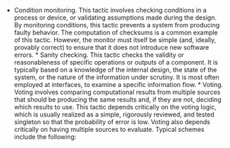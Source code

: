 *  Condition monitoring. This tactic involves checking conditions in a process or device, or validating assumptions made during the design. By monitoring conditions, this tactic prevents a system from producing faulty behavior. The computation of checksums is a common example of this tactic. However, the monitor must itself be simple (and, ideally, provably correct) to ensure that it does not introduce new software errors. *  Sanity checking. This tactic checks the validity or reasonableness of specific operations or outputs of a component. It is typically based on a knowledge of the internal design, the state of the system, or the nature of the information under scrutiny. It is most often employed at interfaces, to examine a specific information flow. *  Voting. Voting involves comparing computational results from multiple sources that should be producing the same results and, if they are not, deciding which results to use. This tactic depends critically on the voting logic, which is usually realized as a simple, rigorously reviewed, and tested singleton so that the probability of error is low. Voting also depends critically on having multiple sources to evaluate. Typical schemes include the following: